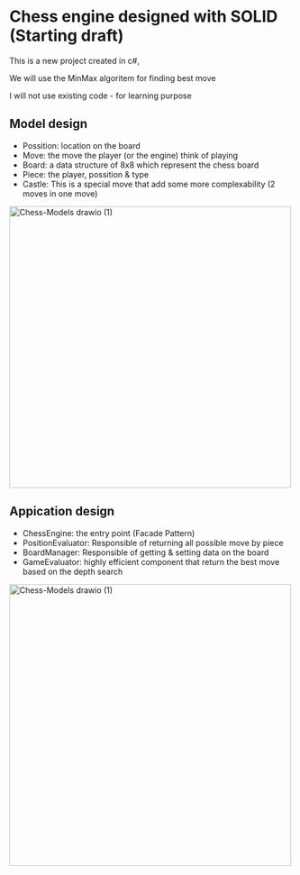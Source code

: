 # Chess engine designed with SOLID (Starting draft)

This is a new project created in c#, 

We will use the MinMax algoritem for finding best move

I will not use existing code - for learning purpose

## Model design 
- Possition: location on the board
- Move: the move the player (or the engine) think of playing
- Board: a data structure of 8x8 which represent the chess board
- Piece: the player, possition & type
- Castle: This is a special move that add some more complexability (2 moves in one move)

<img width="500" alt="Chess-Models drawio (1)" src="https://github.com/user-attachments/assets/8a469c1d-837c-4deb-b516-23ffdf1d7871">



## Appication design 
- ChessEngine: the entry point (Facade Pattern)
- PositionEvaluator: Responsible of returning all possible move by piece
- BoardManager: Responsible of getting & setting data on the board
- GameEvaluator: highly efficient component that return the best move based on the depth search
  
<img width="500" alt="Chess-Models drawio (1)" src="https://github.com/user-attachments/assets/571ae7bd-f20b-4174-8341-4b0993db5d57">


